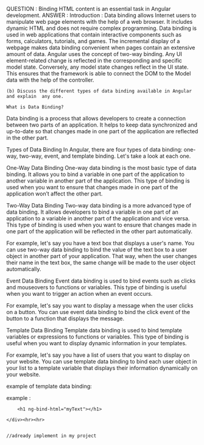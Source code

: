 QUESTION : Binding HTML content is an essential task in Angular development. 
ANSWER :
Introduction : Data binding allows Internet users to manipulate web page elements with the help of a web browser. 
It includes dynamic HTML and does not require complex programming. Data binding is used in web applications that contain interactive components such as forms, calculators, tutorials, and games. 
The incremental display of a webpage makes data binding convenient when pages contain an extensive amount of data. 
Angular uses the concept of two-way binding. Any UI element-related change is reflected in the corresponding and specific model state.
Conversely, any model state changes reflect in the UI state.
This ensures that the framework is able to connect the DOM to the Model data with the help of the controller.



    
    (b) Discuss the different types of data binding available in Angular and explain  any one.
    
    What is Data Binding?
Data binding is a process that allows developers to create a connection between two parts of an application. It helps to keep data synchronized and up-to-date so that changes made in one part of the application are reflected in the other part.

Types of Data Binding
In Angular, there are four types of data binding: one-way, two-way, event, and template binding. Let's take a look at each one.

One-Way Data Binding
One-way data binding is the most basic type of data binding. It allows you to bind a variable in one part of the application to another variable in another part of the application. This type of binding is used when you want to ensure that changes made in one part of the application won’t affect the other part.

Two-Way Data Binding
Two-way data binding is a more advanced type of data binding. It allows developers to bind a variable in one part of an application to a variable in another part of the application and vice versa. This type of binding is used when you want to ensure that changes made in one part of the application will be reflected in the other part automatically.

For example, let's say you have a text box that displays a user's name. You can use two-way data binding to bind the value of the text box to a user object in another part of your application. That way, when the user changes their name in the text box, the same change will be made to the user object automatically.

Event Data Binding
Event data binding is used to bind events such as clicks and mouseovers to functions or variables. This type of binding is useful when you want to trigger an action when an event occurs.

For example, let's say you want to display a message when the user clicks on a button. You can use event data binding to bind the click event of the button to a function that displays the message.

Template Data Binding
Template data binding is used to bind template variables or expressions to functions or variables. This type of binding is useful when you want to display dynamic information in your templates.

For example, let's say you have a list of users that you want to display on your website. You can use template data binding to bind each user object in your list to a template variable that displays their information dynamically on your website.


example of template data binding:


example :  <script src="https://ajax.googleapis.com/ajax/libs/angularjs/1.6.9/angular.min.js"></script>
<script>
var app = angular.module("myApp", ['ngSanitize']);
app.controller("myCtrl", function($scope) {
    $scope.myText = "<div>Welcome <%= m.name %></div>";
});
</script>

<script src="https://ajax.googleapis.com/ajax/libs/angularjs/1.6.9/angular-sanitize.js"></script>
<div ng-app="myApp" ng-controller="myCtrl">

        <h1 ng-bind-html="myText"></h1>
    
    </div><hr><hr>
    
    
    //adready implement in my project
